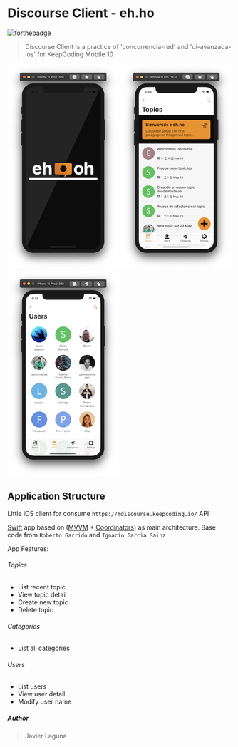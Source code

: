 # Discourse Client - eh.ho

[![forthebadge](https://forthebadge.com/images/badges/made-with-swift.svg)](https://forthebadge.com)

> Discourse Client is a practice of 'concurrencia-red' and 'ui-avanzada-ios' for KeepCoding Mobile 10

![Splash](/captures/splash.png)
![Topics](/captures/topics.png)
![Users](/captures/users.png)

## Application Structure

Little iOS client for consume `https://mdiscourse.keepcoding.io/` API

[Swift](https://developer.apple.com/swift/) app based on ([MVVM](https://en.wikipedia.org/wiki/Model%E2%80%93view%E2%80%93viewmodel) + [Coordinators](https://blog.kulman.sk/architecting-ios-apps-coordinators/)) as main architecture. Base code from `Roberto Garrido` and `Ignacio Garcia Sainz`

App Features:

###### Topics
   - List recent topic
   - View topic detail
   - Create new topic
   - Delete topic

###### Categories
   - List all categories
   
###### Users
   - List users
   - View user detail
   - Modify user name
   
##### Author
> Javier Laguna
